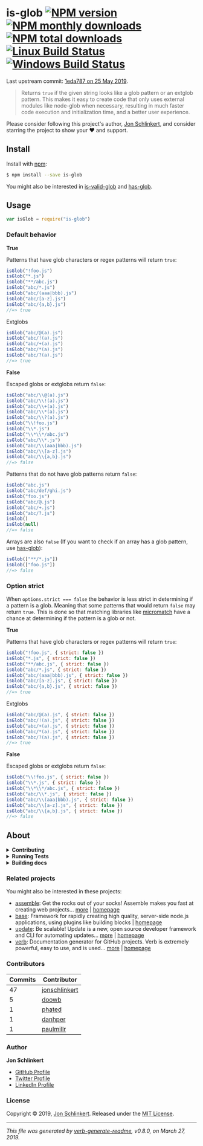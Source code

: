 # is-glob [![NPM version](https://img.shields.io/npm/v/is-glob.svg?style=flat)](https://www.npmjs.com/package/is-glob) [![NPM monthly downloads](https://img.shields.io/npm/dm/is-glob.svg?style=flat)](https://npmjs.org/package/is-glob) [![NPM total downloads](https://img.shields.io/npm/dt/is-glob.svg?style=flat)](https://npmjs.org/package/is-glob) [![Linux Build Status](https://img.shields.io/travis/micromatch/is-glob.svg?style=flat&label=Travis)](https://travis-ci.org/micromatch/is-glob) [![Windows Build Status](https://img.shields.io/appveyor/ci/micromatch/is-glob.svg?style=flat&label=AppVeyor)](https://ci.appveyor.com/project/micromatch/is-glob)

Last upstream commit: [1eda787 on 25 May 2019](https://github.com/micromatch/is-glob/commit/1eda787d0b58961603fcef2c2068985c3dce2d02).

> Returns `true` if the given string looks like a glob pattern or an extglob pattern. This makes it easy to create code that only uses external modules like node-glob when necessary, resulting in much faster code execution and initialization time, and a better user experience.

Please consider following this project's author, [Jon Schlinkert](https://github.com/jonschlinkert), and consider starring the project to show your :heart: and support.

## Install

Install with [npm](https://www.npmjs.com/):

```sh
$ npm install --save is-glob
```

You might also be interested in [is-valid-glob](https://github.com/jonschlinkert/is-valid-glob) and [has-glob](https://github.com/jonschlinkert/has-glob).

## Usage

```js
var isGlob = require("is-glob")
```

### Default behavior

**True**

Patterns that have glob characters or regex patterns will return `true`:

```js
isGlob("!foo.js")
isGlob("*.js")
isGlob("**/abc.js")
isGlob("abc/*.js")
isGlob("abc/(aaa|bbb).js")
isGlob("abc/[a-z].js")
isGlob("abc/{a,b}.js")
//=> true
```

Extglobs

```js
isGlob("abc/@(a).js")
isGlob("abc/!(a).js")
isGlob("abc/+(a).js")
isGlob("abc/*(a).js")
isGlob("abc/?(a).js")
//=> true
```

**False**

Escaped globs or extglobs return `false`:

```js
isGlob("abc/\\@(a).js")
isGlob("abc/\\!(a).js")
isGlob("abc/\\+(a).js")
isGlob("abc/\\*(a).js")
isGlob("abc/\\?(a).js")
isGlob("\\!foo.js")
isGlob("\\*.js")
isGlob("\\*\\*/abc.js")
isGlob("abc/\\*.js")
isGlob("abc/\\(aaa|bbb).js")
isGlob("abc/\\[a-z].js")
isGlob("abc/\\{a,b}.js")
//=> false
```

Patterns that do not have glob patterns return `false`:

```js
isGlob("abc.js")
isGlob("abc/def/ghi.js")
isGlob("foo.js")
isGlob("abc/@.js")
isGlob("abc/+.js")
isGlob("abc/?.js")
isGlob()
isGlob(null)
//=> false
```

Arrays are also `false` (If you want to check if an array has a glob pattern, use [has-glob](https://github.com/jonschlinkert/has-glob)):

```js
isGlob(["**/*.js"])
isGlob(["foo.js"])
//=> false
```

### Option strict

When `options.strict === false` the behavior is less strict in determining if a pattern is a glob. Meaning that
some patterns that would return `false` may return `true`. This is done so that matching libraries like [micromatch](https://github.com/micromatch/micromatch) have a chance at determining if the pattern is a glob or not.

**True**

Patterns that have glob characters or regex patterns will return `true`:

```js
isGlob("!foo.js", { strict: false })
isGlob("*.js", { strict: false })
isGlob("**/abc.js", { strict: false })
isGlob("abc/*.js", { strict: false })
isGlob("abc/(aaa|bbb).js", { strict: false })
isGlob("abc/[a-z].js", { strict: false })
isGlob("abc/{a,b}.js", { strict: false })
//=> true
```

Extglobs

```js
isGlob("abc/@(a).js", { strict: false })
isGlob("abc/!(a).js", { strict: false })
isGlob("abc/+(a).js", { strict: false })
isGlob("abc/*(a).js", { strict: false })
isGlob("abc/?(a).js", { strict: false })
//=> true
```

**False**

Escaped globs or extglobs return `false`:

```js
isGlob("\\!foo.js", { strict: false })
isGlob("\\*.js", { strict: false })
isGlob("\\*\\*/abc.js", { strict: false })
isGlob("abc/\\*.js", { strict: false })
isGlob("abc/\\(aaa|bbb).js", { strict: false })
isGlob("abc/\\[a-z].js", { strict: false })
isGlob("abc/\\{a,b}.js", { strict: false })
//=> false
```

## About

<details>
<summary><strong>Contributing</strong></summary>

Pull requests and stars are always welcome. For bugs and feature requests, [please create an issue](../../issues/new).

</details>

<details>
<summary><strong>Running Tests</strong></summary>

Running and reviewing unit tests is a great way to get familiarized with a library and its API. You can install dependencies and run tests with the following command:

```sh
$ npm install && npm test
```

</details>

<details>
<summary><strong>Building docs</strong></summary>

_(This project's readme.md is generated by [verb](https://github.com/verbose/verb-generate-readme), please don't edit the readme directly. Any changes to the readme must be made in the [.verb.md](.verb.md) readme template.)_

To generate the readme, run the following command:

```sh
$ npm install -g verbose/verb#dev verb-generate-readme && verb
```

</details>

### Related projects

You might also be interested in these projects:

- [assemble](https://www.npmjs.com/package/assemble): Get the rocks out of your socks! Assemble makes you fast at creating web projects… [more](https://github.com/assemble/assemble) | [homepage](https://github.com/assemble/assemble "Get the rocks out of your socks! Assemble makes you fast at creating web projects. Assemble is used by thousands of projects for rapid prototyping, creating themes, scaffolds, boilerplates, e-books, UI components, API documentation, blogs, building websit")
- [base](https://www.npmjs.com/package/base): Framework for rapidly creating high quality, server-side node.js applications, using plugins like building blocks | [homepage](https://github.com/node-base/base "Framework for rapidly creating high quality, server-side node.js applications, using plugins like building blocks")
- [update](https://www.npmjs.com/package/update): Be scalable! Update is a new, open source developer framework and CLI for automating updates… [more](https://github.com/update/update) | [homepage](https://github.com/update/update "Be scalable! Update is a new, open source developer framework and CLI for automating updates of any kind in code projects.")
- [verb](https://www.npmjs.com/package/verb): Documentation generator for GitHub projects. Verb is extremely powerful, easy to use, and is used… [more](https://github.com/verbose/verb) | [homepage](https://github.com/verbose/verb "Documentation generator for GitHub projects. Verb is extremely powerful, easy to use, and is used on hundreds of projects of all sizes to generate everything from API docs to readmes.")

### Contributors

| **Commits** | **Contributor**                                   |
| ----------- | ------------------------------------------------- |
| 47          | [jonschlinkert](https://github.com/jonschlinkert) |
| 5           | [doowb](https://github.com/doowb)                 |
| 1           | [phated](https://github.com/phated)               |
| 1           | [danhper](https://github.com/danhper)             |
| 1           | [paulmillr](https://github.com/paulmillr)         |

### Author

**Jon Schlinkert**

- [GitHub Profile](https://github.com/jonschlinkert)
- [Twitter Profile](https://twitter.com/jonschlinkert)
- [LinkedIn Profile](https://linkedin.com/in/jonschlinkert)

### License

Copyright © 2019, [Jon Schlinkert](https://github.com/jonschlinkert).
Released under the [MIT License](LICENSE).

---

_This file was generated by [verb-generate-readme](https://github.com/verbose/verb-generate-readme), v0.8.0, on March 27, 2019._
